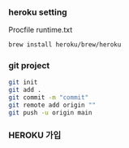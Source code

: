 ### heroku setting
Procfile
runtime.txt

```bash
brew install heroku/brew/heroku
```

### git project
```bash
git init
git add .
git commit -m "commit"
git remote add origin ""
git push -u origin main
```

### HEROKU 가입